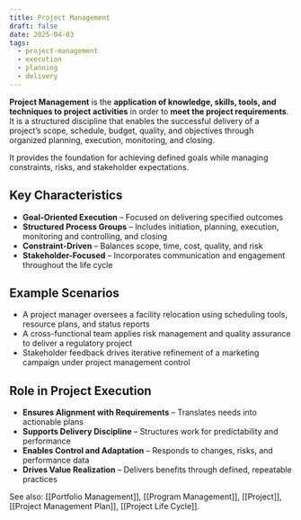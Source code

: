 ```yaml
---
title: Project Management
draft: false
date: 2025-04-03
tags:
  - project-management
  - execution
  - planning
  - delivery
---
```


**Project Management** is the **application of knowledge, skills, tools, and techniques to project activities** in order to **meet the project requirements**. It is a structured discipline that enables the successful delivery of a project’s scope, schedule, budget, quality, and objectives through organized planning, execution, monitoring, and closing.

It provides the foundation for achieving defined goals while managing constraints, risks, and stakeholder expectations.

## Key Characteristics

- **Goal-Oriented Execution** – Focused on delivering specified outcomes  
- **Structured Process Groups** – Includes initiation, planning, execution, monitoring and controlling, and closing  
- **Constraint-Driven** – Balances scope, time, cost, quality, and risk  
- **Stakeholder-Focused** – Incorporates communication and engagement throughout the life cycle

## Example Scenarios

- A project manager oversees a facility relocation using scheduling tools, resource plans, and status reports  
- A cross-functional team applies risk management and quality assurance to deliver a regulatory project  
- Stakeholder feedback drives iterative refinement of a marketing campaign under project management control

## Role in Project Execution

- **Ensures Alignment with Requirements** – Translates needs into actionable plans  
- **Supports Delivery Discipline** – Structures work for predictability and performance  
- **Enables Control and Adaptation** – Responds to changes, risks, and performance data  
- **Drives Value Realization** – Delivers benefits through defined, repeatable practices

See also: [[Portfolio Management]], [[Program Management]], [[Project]], [[Project Management Plan]], [[Project Life Cycle]].
